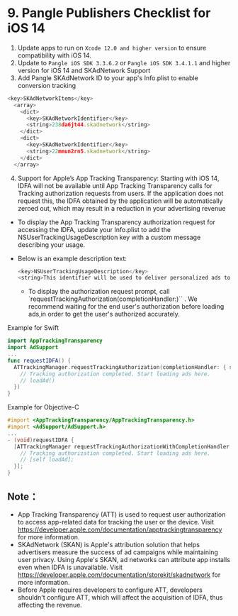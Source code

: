 # 9. Pangle Publishers Checklist for iOS 14

1. Update apps to run on `Xcode 12.0 and higher version` to ensure compatibility with iOS 14.
2. Update to `Pangle iOS SDK 3.3.6.2` or `Pangle iOS SDK 3.4.1.1` and higher version for iOS 14 and SKAdNetwork Support
3. Add Pangle SKAdNetwork ID to your app's Info.plist to enable conversion tracking

```javascript
<key>SKAdNetworkItems</key>
  <array>
    <dict>
      <key>SKAdNetworkIdentifier</key>
      <string>238da6jt44.skadnetwork</string>
    </dict>
    <dict>
      <key>SKAdNetworkIdentifier</key>
      <string>22mmun2rn5.skadnetwork</string>
    </dict>
  </array>
```


4. Support for Apple’s App Tracking Transparency: Starting with iOS 14, IDFA will not be available until App Tracking Transparency calls for Tracking authorization requests from users. If the application does not request this, the IDFA obtained by the application will be automatically zeroed out, which may result in a reduction in your advertising revenue
  - To display the App Tracking Transparency authorization request for accessing the IDFA, update your Info.plist to add the NSUserTrackingUsageDescription key with a custom message describing your usage.
  - Below is an example description text:

    ```javascript
    <key>NSUserTrackingUsageDescription</key>
    <string>This identifier will be used to deliver personalized ads to you</string>
    ```

    - To display the authorization request prompt, call `requestTrackingAuthorization(completionHandler:)`` . We recommend waiting for the end user's authorization before loading ads,in order to get the user's authorized accurately.

Example for Swift

```swift
import AppTrackingTransparency
import AdSupport
...
func requestIDFA() {
  ATTrackingManager.requestTrackingAuthorization(completionHandler: { status in
    // Tracking authorization completed. Start loading ads here.
    // loadAd()
  })
}
```

Example for Objective-C

```objective-c
#import <AppTrackingTransparency/AppTrackingTransparency.h>
#import <AdSupport/AdSupport.h>
...
- (void)requestIDFA {
  [ATTrackingManager requestTrackingAuthorizationWithCompletionHandler:^(ATTrackingManagerAuthorizationStatus status) {
    // Tracking authorization completed. Start loading ads here.
    // [self loadAd];
  }];
}
```


## Note：
- App Tracking Transparency (ATT) is used to request user authorization to access app-related data for tracking the user or the device. Visit https://developer.apple.com/documentation/apptrackingtransparency for more information.
- SKAdNetwork (SKAN) is Apple's attribution solution that helps advertisers measure the success of ad campaigns while maintaining user privacy. Using Apple's SKAN, ad networks can attribute app installs even when IDFA is unavailable. Visit https://developer.apple.com/documentation/storekit/skadnetwork for more information.
- Before Apple requires developers to configure ATT, developers shouldn't configure ATT, which will affect the acquisition of IDFA, thus affecting the revenue.


